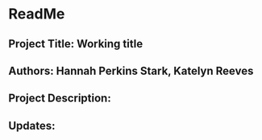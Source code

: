 # ReadMe

## Project Title: Working title

## Authors: Hannah Perkins Stark, Katelyn Reeves

## Project Description:


## Updates:





